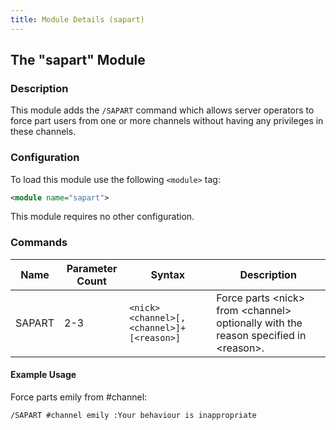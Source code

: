 ```yaml
---
title: Module Details (sapart)
---
```


## The "sapart" Module

### Description

This module adds the `/SAPART` command which allows server operators to force part users from one or more channels without having any privileges in these channels.

### Configuration

To load this module use the following `<module>` tag:

```xml
<module name="sapart">
```

This module requires no other configuration.

### Commands

Name   | Parameter Count | Syntax                                     | Description
------ | --------------- | ------------------------------------------ | -----------
SAPART | 2-3             | `<nick> <channel>[,<channel>]+ [<reason>]` | Force parts &lt;nick&gt; from &lt;channel&gt; optionally with the reason specified in &lt;reason&gt;.

#### Example Usage

Force parts emily from #channel:

```plaintext
/SAPART #channel emily :Your behaviour is inappropriate
```
